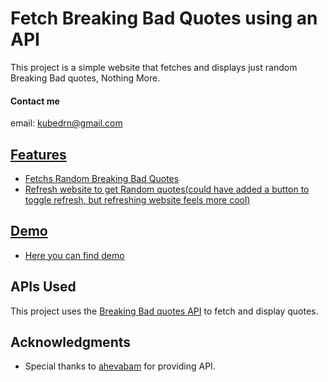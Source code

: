 # Fetch Breaking Bad Quotes using an API

This project is a simple website that fetches and displays just random Breaking Bad quotes, Nothing More.

#### Contact me
email: [kubedrn@gmail.com](mailto:kubedrn@gmail.com)<br>
<a href="https://www.linkedin.com/in/ubed9">
  <!-- <img align="left" alt="Ubed's LinkedIn" width="22px" src="https://upload.wikimedia.org/wikipedia/commons/8/81/LinkedIn_icon.svg" /><br> -->


## Features
- Fetchs Random Breaking Bad Quotes
- Refresh website to get Random quotes(could have added a button to toggle refresh, but refreshing website feels more cool)


## Demo
- Here you can find [demo](https://65ae51a07077ff276e4d9826--deluxe-licorice-d069b8.netlify.app/)
## APIs Used

This project uses the [Breaking Bad quotes API](https://github.com/shevabam/breaking-bad-quotes?ref=apilist.fun) to fetch and display quotes.


## Acknowledgments

- Special thanks to [ahevabam](https://github.com/shevabam) for providing API.

